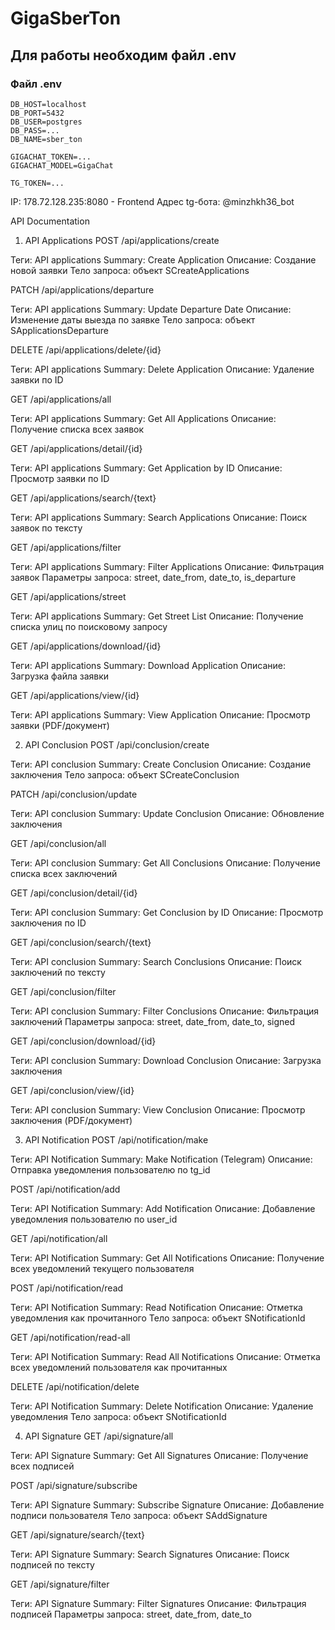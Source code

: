 # GigaSberTon

## Для работы необходим файл .env
### Файл .env
```
DB_HOST=localhost
DB_PORT=5432
DB_USER=postgres
DB_PASS=...
DB_NAME=sber_ton

GIGACHAT_TOKEN=...
GIGACHAT_MODEL=GigaChat

TG_TOKEN=...

```
IP: 178.72.128.235:8080 - Frontend
Адрес tg-бота: @minzhkh36_bot

API Documentation
1. API Applications
POST /api/applications/create

Теги: API applications
Summary: Create Application
Описание: Создание новой заявки
Тело запроса: объект SCreateApplications

PATCH /api/applications/departure

Теги: API applications
Summary: Update Departure Date
Описание: Изменение даты выезда по заявке
Тело запроса: объект SApplicationsDeparture

DELETE /api/applications/delete/{id}

Теги: API applications
Summary: Delete Application
Описание: Удаление заявки по ID

GET /api/applications/all

Теги: API applications
Summary: Get All Applications
Описание: Получение списка всех заявок

GET /api/applications/detail/{id}

Теги: API applications
Summary: Get Application by ID
Описание: Просмотр заявки по ID

GET /api/applications/search/{text}

Теги: API applications
Summary: Search Applications
Описание: Поиск заявок по тексту

GET /api/applications/filter

Теги: API applications
Summary: Filter Applications
Описание: Фильтрация заявок
Параметры запроса: street, date_from, date_to, is_departure

GET /api/applications/street

Теги: API applications
Summary: Get Street List
Описание: Получение списка улиц по поисковому запросу

GET /api/applications/download/{id}

Теги: API applications
Summary: Download Application
Описание: Загрузка файла заявки

GET /api/applications/view/{id}

Теги: API applications
Summary: View Application
Описание: Просмотр заявки (PDF/документ)

2. API Conclusion
POST /api/conclusion/create

Теги: API conclusion
Summary: Create Conclusion
Описание: Создание заключения
Тело запроса: объект SCreateConclusion

PATCH /api/conclusion/update

Теги: API conclusion
Summary: Update Conclusion
Описание: Обновление заключения

GET /api/conclusion/all

Теги: API conclusion
Summary: Get All Conclusions
Описание: Получение списка всех заключений

GET /api/conclusion/detail/{id}

Теги: API conclusion
Summary: Get Conclusion by ID
Описание: Просмотр заключения по ID

GET /api/conclusion/search/{text}

Теги: API conclusion
Summary: Search Conclusions
Описание: Поиск заключений по тексту

GET /api/conclusion/filter

Теги: API conclusion
Summary: Filter Conclusions
Описание: Фильтрация заключений
Параметры запроса: street, date_from, date_to, signed

GET /api/conclusion/download/{id}

Теги: API conclusion
Summary: Download Conclusion
Описание: Загрузка заключения

GET /api/conclusion/view/{id}

Теги: API conclusion
Summary: View Conclusion
Описание: Просмотр заключения (PDF/документ)

3. API Notification
POST /api/notification/make

Теги: API Notification
Summary: Make Notification (Telegram)
Описание: Отправка уведомления пользователю по tg_id

POST /api/notification/add

Теги: API Notification
Summary: Add Notification
Описание: Добавление уведомления пользователю по user_id

GET /api/notification/all

Теги: API Notification
Summary: Get All Notifications
Описание: Получение всех уведомлений текущего пользователя

POST /api/notification/read

Теги: API Notification
Summary: Read Notification
Описание: Отметка уведомления как прочитанного
Тело запроса: объект SNotificationId

GET /api/notification/read-all

Теги: API Notification
Summary: Read All Notifications
Описание: Отметка всех уведомлений пользователя как прочитанных

DELETE /api/notification/delete

Теги: API Notification
Summary: Delete Notification
Описание: Удаление уведомления
Тело запроса: объект SNotificationId

4. API Signature
GET /api/signature/all

Теги: API Signature
Summary: Get All Signatures
Описание: Получение всех подписей

POST /api/signature/subscribe

Теги: API Signature
Summary: Subscribe Signature
Описание: Добавление подписи пользователя
Тело запроса: объект SAddSignature

GET /api/signature/search/{text}

Теги: API Signature
Summary: Search Signatures
Описание: Поиск подписей по тексту

GET /api/signature/filter

Теги: API Signature
Summary: Filter Signatures
Описание: Фильтрация подписей
Параметры запроса: street, date_from, date_to

